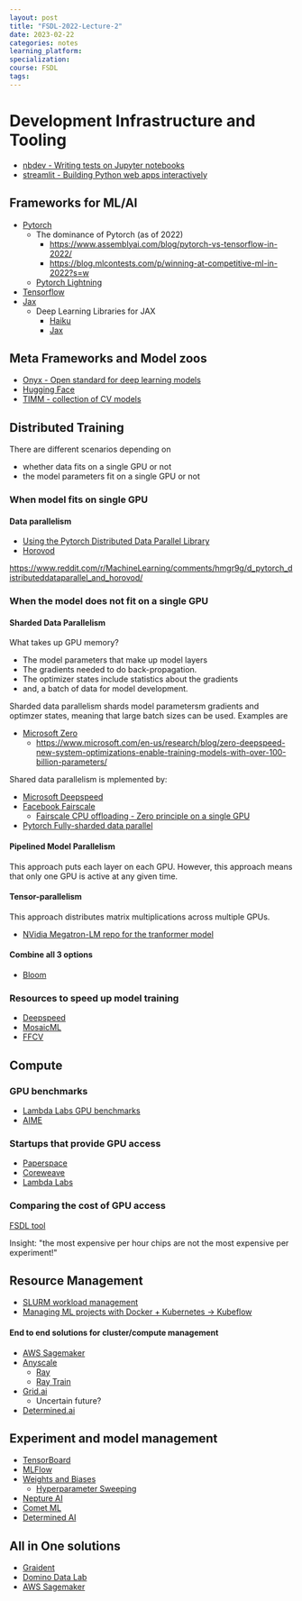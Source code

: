 ```yaml
---
layout: post
title: "FSDL-2022-Lecture-2"
date: 2023-02-22
categories: notes
learning_platform: 
specialization: 
course: FSDL
tags: 
---
```

# Development Infrastructure and Tooling

* [nbdev - Writing tests on Jupyter notebooks](https://nbdev.fast.ai/)
* [streamlit - Building Python web apps interactively](https://streamlit.io/)
  
## Frameworks for ML/AI

* [Pytorch](https://pytorch.org/)
    * The dominance of Pytorch (as of 2022)
        * https://www.assemblyai.com/blog/pytorch-vs-tensorflow-in-2022/
        * https://blog.mlcontests.com/p/winning-at-competitive-ml-in-2022?s=w
    * [Pytorch Lightning](https://www.pytorchlightning.ai/) 
* [Tensorflow](https://www.tensorflow.org/)
* [Jax](https://github.com/google/jax)
    * Deep Learning Libraries for JAX
      * [Haiku](https://github.com/deepmind/dm-haiku)
      * [Jax](https://github.com/google/flax)

## Meta Frameworks and Model zoos
  * [Onyx - Open standard for deep learning models](https://onnx.ai/)
  * [Hugging Face](https://huggingface.co/)
  * [TIMM - collection of CV models](https://github.com/rwightman/pytorch-image-models)

## Distributed Training

There are different scenarios depending on 
* whether data fits on a single GPU or not
* the model parameters fit on a single GPU or not

### When model fits on single GPU

#### Data parallelism

* [Using the Pytorch Distributed Data Parallel Library ](https://pytorch.org/tutorials/intermediate/ddp_tutorial.html)
* [Horovod](https://github.com/horovod/horovod)

https://www.reddit.com/r/MachineLearning/comments/hmgr9g/d_pytorch_distributeddataparallel_and_horovod/

### When the model does not fit on a single GPU

#### Sharded Data Parallelism

What takes up GPU memory?

* The model parameters that make up model layers
* The gradients needed to do back-propagation.
* The optimizer states include statistics about the gradients
* and, a batch of data for model development.

Sharded data parallelism shards model parametersm gradients and optimzer states, meaning that large batch sizes can be used. Examples are

* [Microsoft Zero](https://arxiv.org/pdf/1910.02054.pdf)
  * https://www.microsoft.com/en-us/research/blog/zero-deepspeed-new-system-optimizations-enable-training-models-with-over-100-billion-parameters/


Shared data parallelism is mplemented by:
* [Microsoft Deepspeed](https://github.com/microsoft/DeepSpeed)
* [Facebook Fairscale](https://github.com/facebookresearch/fairscale)
  * [Fairscale CPU offloading - Zero principle on a single GPU](https://fairscale.readthedocs.io/en/stable/deep_dive/offload.html)
* [Pytorch Fully-sharded data parallel](https://pytorch.org/blog/introducing-pytorch-fully-sharded-data-parallel-api/)

#### Pipelined Model Parallelism

This approach puts each layer on each GPU. However, this approach means that only one GPU is active at any
given time.

#### Tensor-parallelism

This approach distributes matrix multiplications across multiple GPUs.

* [NVidia Megatron-LM repo for the tranformer model](https://github.com/NVIDIA/Megatron-LM)

#### Combine all 3 options

* [Bloom](https://huggingface.co/blog/bloom-megatron-deepspeed)

### Resources to speed up model training

* [Deepspeed](https://www.deepspeed.ai/training/)
* [MosaicML](https://www.mosaicml.com/)
* [FFCV](https://ffcv.io/)

## Compute

### GPU benchmarks

* [Lambda Labs GPU benchmarks](https://lambdalabs.com/gpu-benchmarks)
* [AIME](https://www.aime.info/en/blog/deep-learning-gpu-benchmarks-2021/)

### Startups that provide GPU access

* [Paperspace](https://www.paperspace.com/)
* [Coreweave](https://www.coreweave.com/)
* [Lambda Labs](https://lambdalabs.com/)

### Comparing the cost of GPU access

[FSDL tool](https://fullstackdeeplearning.com/cloud-gpus/)

Insight: "the most expensive per hour chips are not the most expensive per experiment!"

## Resource Management

* [SLURM workload management](https://slurm.schedmd.com/documentation.html)
* [Managing ML projects with Docker + Kubernetes -> Kubeflow](https://www.kubeflow.org/)

#### End to end solutions for cluster/compute management

* [AWS Sagemaker](https://aws.amazon.com/sagemaker/)
* [Anyscale](https://www.anyscale.com/)
  * [Ray](https://github.com/ray-project/ray)
  * [Ray Train](https://docs.ray.io/en/latest/train/train.html)
* [Grid.ai](https://www.grid.ai/)
  * Uncertain future?
* [Determined.ai](https://determined.ai/)

## Experiment and model management

* [TensorBoard](https://www.tensorflow.org/tensorboard)
* [MLFlow](https://mlflow.org/)
* [Weights and Biases](https://wandb.ai/site)
  * [Hyperparameter Sweeping](https://wandb.ai/site/sweeps)
* [Nepture AI](https://neptune.ai/)
* [Comet ML](https://www.comet.ml/)
* [Determined AI](https://determined.ai/)

## All in One solutions

* [Graident](https://www.paperspace.com/gradient)
* [Domino Data Lab](https://www.dominodatalab.com/)
* [AWS Sagemaker](https://aws.amazon.com/sagemaker/)